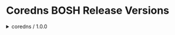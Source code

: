 # Coredns BOSH Release Versions

<details>
  <summary>coredns / 1.0.0</summary>

You can reference this release in your deployment manifest from the `releases` section:
```yaml
- name: "coredns"
  version: "1.0.0"
  url: "https://github.com/kinjelom/coredns-boshrelease/releases/download/v1.0.0/coredns-boshrelease-1.0.0.tgz"
  sha1: "4f700866c95eeeb86c120fce2837f5cbd60056a8"
```
Or upload it to your director with the `upload-release` command:
```
bosh upload-release --sha1 4f700866c95eeeb86c120fce2837f5cbd60056a8 \
  https://github.com/kinjelom/coredns-boshrelease/releases/download/v1.0.0/coredns-boshrelease-1.0.0.tgz
```
</details>
